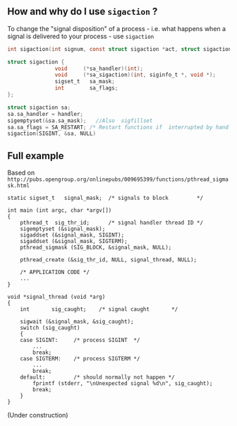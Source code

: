 ## How and why do I use `sigaction` ?

To change the "signal disposition" of a process - i.e. what happens when a signal is delivered to your process - use `sigaction`

```C
int sigaction(int signum, const struct sigaction *act, struct sigaction *oldact);

struct sigaction {
               void     (*sa_handler)(int);
               void     (*sa_sigaction)(int, siginfo_t *, void *);
               sigset_t   sa_mask;
               int        sa_flags;
}; 
```

```C
struct sigaction sa; 
sa.sa_handler = handler;
sigemptyset(&sa.sa_mask);   //Also  sigfillset
sa.sa_flags = SA_RESTART; /* Restart functions if  interrupted by handler */     
sigaction(SIGINT, &sa, NULL)
```

## Full example

Based on `http://pubs.opengroup.org/onlinepubs/009695399/functions/pthread_sigmask.html`
```
static sigset_t   signal_mask;  /* signals to block         */

int main (int argc, char *argv[])
{
    pthread_t  sig_thr_id;      /* signal handler thread ID */
    sigemptyset (&signal_mask);
    sigaddset (&signal_mask, SIGINT);
    sigaddset (&signal_mask, SIGTERM);
    pthread_sigmask (SIG_BLOCK, &signal_mask, NULL);

    pthread_create (&sig_thr_id, NULL, signal_thread, NULL);

    /* APPLICATION CODE */
    ...
}

void *signal_thread (void *arg)
{
    int       sig_caught;    /* signal caught       */

    sigwait (&signal_mask, &sig_caught);
    switch (sig_caught)
    {
    case SIGINT:     /* process SIGINT  */
        ...
        break;
    case SIGTERM:    /* process SIGTERM */
        ...
        break;
    default:         /* should normally not happen */
        fprintf (stderr, "\nUnexpected signal %d\n", sig_caught);
        break;
    }
}
```
(Under construction)